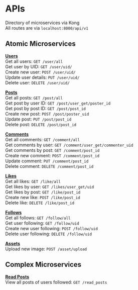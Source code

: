 # APIs

Directory of microservices via Kong  
All routes are via `localhost:8000/api/v1`

## Atomic Microservices

**[Users](atomic/users/users.md)**  
Get all users: `GET /user/all`  
Get user by UID: `GET /user/uid/`  
Create new user: `POST /user/uid/`  
Update user details: `PUT /user/uid/`  
Delete user: `DELETE /user/uid/`

**[Posts](atomic/posts/posts.md)**  
Get all posts: `GET /post/all`  
Get post by user ID: `GET /post/user_get/poster_id`  
Get post by post ID: `GET /post/post_id`  
Create new post: `POST /post/poster_uid`  
Update post: `PUT /post/post_id`  
Delete post: `DELETE /post/post_id`

**[Comments](atomic/comments/comments.md)**  
Get all comments: `GET /comment/all`  
Get comments by user: `GET /comment/user_get/commenter_uid`  
Get comments by post: `GET /comment/post_id`  
Create new comment: `POST /comment/post_id`  
Update comment: `PUT /comment/post_id`  
Delete comment: `DELETE /comment/post_id`

**[Likes](atomic/likes/likes.md)**  
Get all likes: `GET /like/all`  
Get likes by user: `GET /likes/user_get/uid`  
Get likes by post: `GET /like/post_id`  
Create new like: `POST /like/post_id`  
Delete like: `DELETE /like/post_id`

**[Follows](atomic/follows/follows.md)**  
Get all follows: `GET /follow/all`  
Get user following: `GET /follow/uid`  
Create new user following: `POST /follow/uid`  
Delete user following: `DELETE /follow/uid`

**[Assets](atomic/asset/assets.md)**  
Upload new image: `POST /asset/upload`

## Complex Microservices

**[Read Posts](complex/read_posts/read_posts.md)**  
View all posts of users followed: `GET /read_posts`
